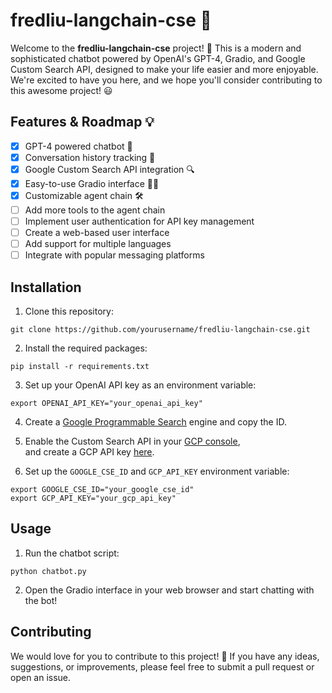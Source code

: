 # fredliu-langchain-cse 🚀

Welcome to the **fredliu-langchain-cse** project! 🎉 This is a modern and sophisticated
chatbot powered by OpenAI's GPT-4, Gradio, and Google Custom Search API, designed to make
your life easier and more enjoyable. We're excited to have you here, and we hope you'll
consider contributing to this awesome project! 😃

## Features & Roadmap 💡

- [x] GPT-4 powered chatbot 🤖
- [x] Conversation history tracking 📜
- [x] Google Custom Search API integration 🔍
- [x] Easy-to-use Gradio interface 👩‍💻
- [x] Customizable agent chain 🛠️
- [ ] Add more tools to the agent chain
- [ ] Implement user authentication for API key management
- [ ] Create a web-based user interface
- [ ] Add support for multiple languages
- [ ] Integrate with popular messaging platforms

## Installation

1. Clone this repository:

```
git clone https://github.com/yourusername/fredliu-langchain-cse.git
```

2. Install the required packages:

```
pip install -r requirements.txt
```

3. Set up your OpenAI API key as an environment variable:

```
export OPENAI_API_KEY="your_openai_api_key"
```

4. Create a [Google Programmable Search](https://programmablesearchengine.google.com) engine and copy the ID.

5. Enable the Custom Search API in your [GCP console](https://console.cloud.google.com/apis/api/customsearch.googleapis.com),  
   and create a GCP API key [here](https://console.cloud.google.com/apis/credentials).

6. Set up the `GOOGLE_CSE_ID` and `GCP_API_KEY` environment variable:

```
export GOOGLE_CSE_ID="your_google_cse_id"
export GCP_API_KEY="your_gcp_api_key"
```

## Usage

1. Run the chatbot script:

```
python chatbot.py
```

2. Open the Gradio interface in your web browser and start chatting with the bot!

## Contributing

We would love for you to contribute to this project! 🤗 If you have any ideas, suggestions,
or improvements, please feel free to submit a pull request or open an issue.